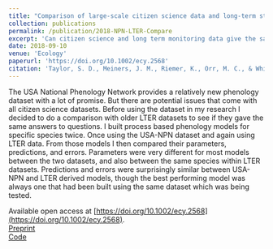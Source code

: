 ```yaml
---
title: "Comparison of large-scale citizen science data and long-term study data for phenology modeling"
collection: publications
permalink: /publication/2018-NPN-LTER-Compare
excerpt: 'Can citizen science and long term monitoring data give the same answers?'
date: 2018-09-10
venue: 'Ecology'
paperurl: 'https://doi.org/10.1002/ecy.2568'
citation: 'Taylor, S. D., Meiners, J. M., Riemer, K., Orr, M. C., & White, E. P. (2018). Comparison of large-scale citizen science data and long-term study data for phenology modeling. Ecology https://doi.org/10.1002/ecy.2568'
---
```

The USA National Phenology Network provides a relatively new phenology dataset with a lot of promise. But there are potential issues that come with all citizen science datasets. Before using the dataset in my research I decided to do a comparison with older LTER datasets to see if they gave the same answers to questions. I built process based phenology models for specific species twice. Once using the USA-NPN dataset and again using LTER data. From those models I then compared their parameters, predictions, and errors. Parameters were very different for most models between the two datasets, and also between the same species within LTER datasets. Predictions and errors were surprisingly similar between USA-NPN and LTER derived models, though the best performing model was always one that had been built using the same dataset which was being tested.

Available open access at [https://doi.org/10.1002/ecy.2568](https://doi.org/10.1002/ecy.2568).  
[Preprint]( https://doi.org/10.1101/335802)  
[Code](https://github.com/sdtaylor/phenology_dataset_study)  
